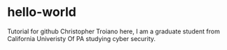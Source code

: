 # hello-world
Tutorial for github
Christopher Troiano here, I am a graduate student from California Univeristy Of PA studying cyber security. 

